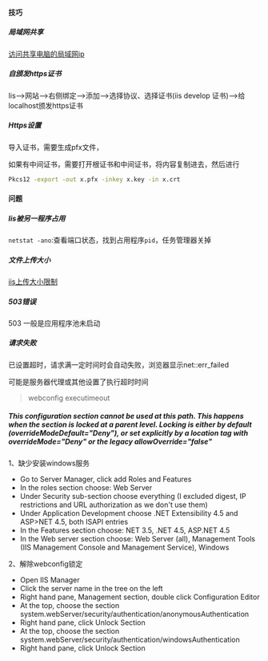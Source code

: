 #### 技巧

##### 局域网共享

[访问共享电脑的局域网ip](https://bbs.feng.com/read-htm-tid-10271954.html)

##### 自颁发https证书

Iis-->网站-->右侧绑定-->添加-->选择协议、选择证书(iis develop 证书)-->给localhost颁发https证书



##### Https设置

导入证书，需要生成pfx文件，

如果有中间证书，需要打开根证书和中间证书，将内容复制进去，然后进行

```bash
Pkcs12 -export -out x.pfx -inkey x.key -in x.crt
```



#### 问题



##### Iis被另一程序占用

`netstat -ano`:查看端口状态，找到占用程序`pid`，任务管理器关掉



##### 文件上传大小

[iis上传大小限制](https://www.cnblogs.com/budai/p/7810107.html)



##### 503错误

503 一般是应用程序池未启动 



##### 请求失败

已设置超时，请求满一定时间时会自动失败，浏览器显示net::err_failed

可能是服务器代理或其他设置了执行超时时间

> webconfig executimeout



##### This configuration section cannot be used at this path. This happens when the section is locked at a parent level. Locking is either by default (overrideModeDefault="Deny"), or set explicitly by a location tag with overrideMode="Deny" or the legacy allowOverride="false"

1、缺少安装windows服务

- Go to Server Manager, click add Roles and Features
- In the roles section choose: Web Server
- Under Security sub-section choose everything (I excluded digest, IP restrictions and URL authorization as we don't use them)
- Under Application Development choose .NET Extensibility 4.5 and ASP>NET 4.5, both ISAPI entries
- In the Features section choose: NET 3.5, .NET 4.5, ASP.NET 4.5
- In the Web server section choose: Web Server (all), Management Tools (IIS Management Console and Management Service), Windows

2、解除webconfig锁定

- Open IIS Manager
- Click the server name in the tree on the left
- Right hand pane, Management section, double click Configuration Editor
- At the top, choose the section system.webServer/security/authentication/anonymousAuthentication
- Right hand pane, click Unlock Section
- At the top, choose the section system.webServer/security/authentication/windowsAuthentication
- Right hand pane, click Unlock Section